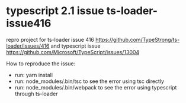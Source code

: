 # typescript 2.1 issue ts-loader-issue416
repro project for ts-loader issue 416 https://github.com/TypeStrong/ts-loader/issues/416 and typescript issue https://github.com/Microsoft/TypeScript/issues/13004

How to reproduce the issue:
* run: yarn install
* run: node_modules/.bin/tsc to see the error using tsc directly
* run: node_modules/.bin/webpack to see the error using typescript through ts-loader
